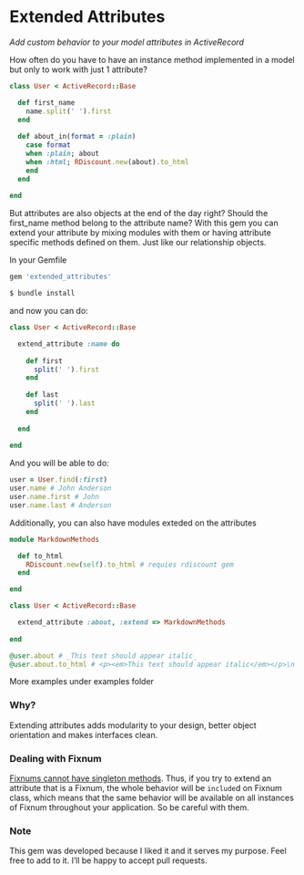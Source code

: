 # Extended Attributes
_Add custom behavior to your model attributes in ActiveRecord_

How often do you have to have an instance method implemented in a model but only to work with just 1 attribute?

```ruby 
class User < ActiveRecord::Base

  def first_name
    name.split(' ').first
  end
  
  def about_in(format = :plain)
    case format
    when :plain; about
    when :html; RDiscount.new(about).to_html
    end
  end
  
end 
```

But attributes are also objects at the end of the day right? Should the first_name method belong to the attribute name? With this gem you can extend your attribute by mixing modules with them or having attribute specific methods defined on them. Just like our relationship objects.

In your Gemfile

```ruby 
gem 'extended_attributes'
```


```bash 
$ bundle install
```

and now you can do:

```ruby 
class User < ActiveRecord::Base

  extend_attribute :name do
  
    def first
      split(' ').first
    end
  
    def last
      split(' ').last
    end
  
  end
  
end 
```

And you will be able to do:

```ruby 
user = User.find(:first) 
user.name # John Anderson 
user.name.first # John 
user.name.last # Anderson
```

Additionally, you can also have modules exteded on the attributes

```ruby 
module MarkdownMethods

  def to_html
    RDiscount.new(self).to_html # requies rdiscount gem
  end

end

class User < ActiveRecord::Base

  extend_attribute :about, :extend => MarkdownMethods
  
end

@user.about # _This text should appear italic_
@user.about.to_html # <p><em>This text should appear italic</em></p>\n

```

More examples under examples folder

### Why?

Extending attributes adds modularity to your design, better object orientation and makes interfaces clean.

### Dealing with Fixnum

[Fixnums cannot have singleton methods](http://www.ruby-forum.com/topic/50170). Thus, if you try to extend an attribute that is a Fixnum, the whole behavior will be `include`d on Fixnum class, which means that the same behavior will be available on all instances of Fixnum throughout your application. So be careful with them.

### Note

This gem was developed because I liked it and it serves my purpose. Feel free to add to it. I’ll be happy to accept pull requests.